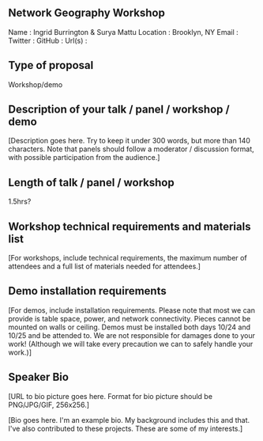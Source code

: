 ## Network Geography Workshop
Name : Ingrid Burrington & Surya Mattu
Location : Brooklyn, NY
Email : 
Twitter : 
GitHub : 
Url(s) : 

## Type of proposal
Workshop/demo

## Description of your talk / panel / workshop / demo
[Description goes here. Try to keep it under 300 words, but more than 140 characters. Note that panels should follow a moderator / discussion format, with possible participation from the audience.]

## Length of talk / panel / workshop
1.5hrs?

## Workshop technical requirements and materials list
[For workshops, include technical requirements, the maximum number of attendees and a full list of materials needed for attendees.]

## Demo installation requirements
[For demos, include installation requirements. Please note that most we can provide is table space, power, and network connectivity. Pieces cannot be mounted on walls or ceiling. Demos must be installed both days 10/24 and 10/25 and be attended to. We are not responsible for damages done to your work! (Although we will take every precaution we can to safely handle your work.)]

## Speaker Bio
[URL to bio picture goes here. Format for bio picture should be PNG/JPG/GIF, 256x256.]

[Bio goes here. I'm an example bio. My background includes this and that. I've also contributed to these projects. These are some of my interests.]

